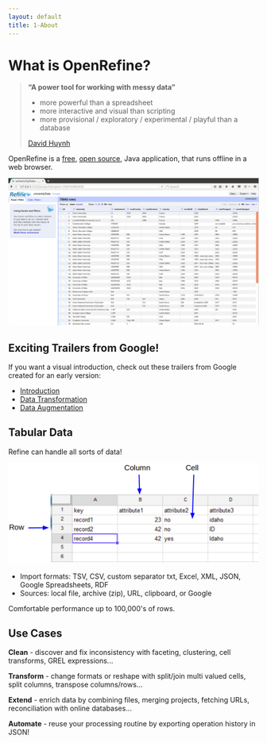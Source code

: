 ```yaml
---
layout: default
title: 1-About
---
```


# What is OpenRefine?

> **“A power tool for working with messy data”**
>
> - more powerful than a spreadsheet
> - more interactive and visual than scripting
> - more provisional / exploratory / experimental / playful than a database
>
> [David Huynh](http://web.archive.org/web/20141021040915/http://davidhuynh.net/spaces/nicar2011/tutorial.pdf)

OpenRefine is a [free](https://www.gnu.org/philosophy/free-sw.en.html), [open source](https://github.com/OpenRefine/OpenRefine), Java application, that runs offline in a web browser. 

![Refine Screenshot](images/refine.png)

## Exciting Trailers from Google!

If you want a visual introduction, check out these trailers from Google created for an early version:

- [Introduction](https://youtu.be/B70J_H_zAWM)
- [Data Transformation](https://youtu.be/cO8NVCs_Ba0)
- [Data Augmentation](https://youtu.be/5tsyz3ibYzk)

## Tabular Data 

Refine can handle all sorts of data!

![table](images/table.png)

- Import formats: TSV, CSV, custom separator txt, Excel, XML, JSON, Google Spreadsheets, RDF
- Sources: local file, archive (zip), URL, clipboard, or Google

Comfortable performance up to 100,000's of rows.

## Use Cases

**Clean** - discover and fix inconsistency with faceting, clustering, cell transforms, GREL expressions...

**Transform** - change formats or reshape with split/join multi valued cells, split columns, transpose columns/rows...

**Extend** - enrich data by combining files, merging projects, fetching URLs, reconciliation with online databases...

**Automate** - reuse your processing routine by exporting operation history in JSON!

